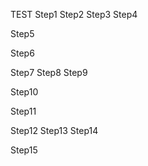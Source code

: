 TEST
Step1
Step2
Step3
Step4

Step5

Step6

Step7
Step8
Step9

Step10

Step11

Step12
Step13
Step14

Step15
